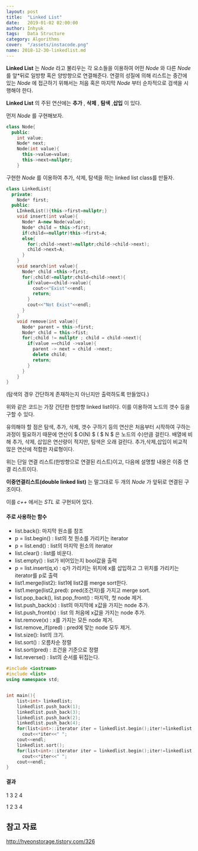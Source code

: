 ```yaml
---
layout: post
title:  "Linked List"
date:   2019-01-02 02:00:00
author: Inhyuk
tags:	Data Structure
category: Algorithms
cover:  "/assets/instacode.png"
name: 2018-12-30-linkedlist.md
---
```


**Linked List** 는 *Node* 라고 불리우는 각 요소들을 이용하여 어떤 *Node* 와 다른 *Node* 를 앞*뒤로 일방향 혹은 양방향으로 연결해준다.
연결의 성질에 의해 리스트는 중간에 있는 *Node* 에 접근하기 위해서는 처음 혹은 마지막 *Node* 부터 순차적으로 검색을 시행해야 한다.

**Linked List** 의 주된 연산에는 **추가** , **삭제** , **탐색** ,**삽입** 이 있다.

먼저 *Node* 를 구현해보자.
```cpp
class Node{
  public:
    int value;
    Node* next;
    Node(int value){
      this->value=value;
      this->next=nullptr;
    }
```

구현한 *Node* 를 이용하여 추가, 삭제, 탐색을 하는 linked list class를 만들자.

```cpp
class LinkedList{
  private:
    Node* first;
  public:
    LInkedList(){this->first=nullptr;}
    void insert(int value){
      Node* A=new Node(value);
      Node* child = this->first;
      if(child==nullptr)this->first=A;
      else{
        for(;child->next!=nullptr;child->child->next);
        child->next=A;
      }
    }
    void search(int value){
      Node* child =this->first;
      for(;child!=nullptr;child=child->next){
        if(value==child->value){
          cout<<"Exist"<<endl;
          return;
        }
        cout<<"Not Exist"<<endl;
      }
    }
    void remove(int value){
      Node* parent = this->first;
      Node* child = this->fist;
      for(;child != nullptr ; child = child->next){
        if(value ==child ->value){
          parent -> next = child ->next;
          delete child;
          return;
        }
      }
    }
}
```

(탐색의 경우 간단하게 존재하는지 아닌지만 출력하도록 만들었다.)

위와 같은 코드는 가장 간단한 한방향 linked list이다. 이를 이용하여 노드의 갯수 등을 구할 수 있다.

유의해야 할 점은 탐색, 추가, 삭제, 갯수 구하기 등의 연산은 처음부터 시작하여 구하는 과정이 필요하기 때문에 연산이  $ O(N) $  ( $ N $ 은 노드의 수)만큼 걸린다. 배열에 비해 추가, 삭제, 삽입은 연산량이 적지만, 탐색은 오래 걸린다. 추가,삭제,삽입이 비교적 많은 연산에 적합한 자료형이다.

위는 단일 연결 리스트(한방향으로 연결된 리스트)이고, 다음에 설명할 내용은 이중 연결 리스트이다.

**이중연결리스트(double linked list)** 는 말그대로 두 개의  *Node* 가 앞뒤로 연결된 구조이다.

이를 *c++* 에서는 *STL* 로 구현되어 있다.

#### 주로 사용하는 함수
* list.back(): 마지막 원소를 참조
* p = list.begin() : list의 첫 원소를 가리키는 iterator
* p = list.end() : list의 마지막 원소의 iterator
* list.clear() : list를 비운다.
* list.empty() : list가 비어있는지 bool값을 출력
* p = list.insert(q,x) : q가 가리키는 위치에 x를 삽입하고 그 위치를 가리키는 iterator를 p로 출력
* list1.merge(list2): list1에 list2를 merge sort한다.
* list1.merge(list2,pred): pred(조건자)를 가지고 merge sort.
* list.pop_back(), list.pop_front() : 마지막, 첫 node 제거.
* list.push_back(x) : list의 마지막에 x값을 가지는 node 추가.
* list.push_front(x) : list 의 처음에 x값을 가지는 node 추가.
* list.remove(x) : x를 가지는 모든 node 제거.
* list.remove_if(pred) : pred에 맞는 node 모두 제거.
* list.size(): list의 크기.
* list.sort() : 오름차순 정렬
* list.sort(pred) : 조건을 기준으로 정렬
* list.reverse() : list의 순서를 뒤집는다.

```cpp
#include <iostream>
#include <list>
using namespace std;


int main(){
    list<int> linkedlist;
    linkedlist.push_back(1);
    linkedlist.push_back(3);
    linkedlist.push_back(2);
    linkedlist.push_back(4);
    for(list<int>::iterator iter = linkedlist.begin();iter!=linkedlist.end();++iter)
      cout<<*iter<<" ";
    cout<<endl;
    linkedlist.sort();
    for(list<int>::iterator iter = linkedlist.begin();iter!=linkedlist.end();++iter)
      cout<<*iter<<" ";
    cout<<endl;
}
```

#### 결과
1 3 2 4

1 2 3 4


참고 자료
--------
<http://hyeonstorage.tistory.com/326>
